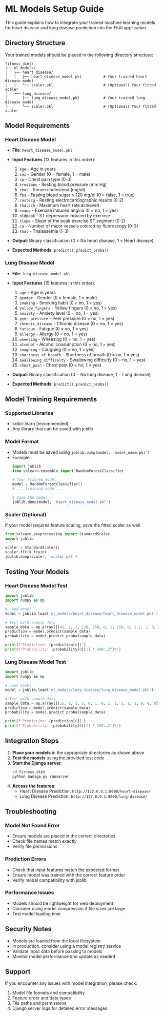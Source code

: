 # ML Models Setup Guide

This guide explains how to integrate your trained machine learning models for heart disease and lung disease prediction into the FitAI application.

## Directory Structure

Your trained models should be placed in the following directory structure:

```
fitness_diet/
├── ml_models/
│   ├── heart_disease/
│   │   ├── heart_disease_model.pkl          # Your trained heart disease model
│   │   └── scaler.pkl                       # (Optional) Your fitted scaler
│   └── lung_disease/
│       ├── lung_disease_model.pkl           # Your trained lung disease model
│       └── scaler.pkl                       # (Optional) Your fitted scaler
```

## Model Requirements

### Heart Disease Model
- **File**: `heart_disease_model.pkl`
- **Input Features** (13 features in this order):
  1. `age` - Age in years
  2. `sex` - Gender (0 = female, 1 = male)
  3. `cp` - Chest pain type (0-3)
  4. `trestbps` - Resting blood pressure (mm Hg)
  5. `chol` - Serum cholesterol (mg/dl)
  6. `fbs` - Fasting blood sugar > 120 mg/dl (0 = false, 1 = true)
  7. `restecg` - Resting electrocardiographic results (0-2)
  8. `thalach` - Maximum heart rate achieved
  9. `exang` - Exercise induced angina (0 = no, 1 = yes)
  10. `oldpeak` - ST depression induced by exercise
  11. `slope` - Slope of the peak exercise ST segment (0-2)
  12. `ca` - Number of major vessels colored by fluoroscopy (0-3)
  13. `thal` - Thalassemia (1-3)

- **Output**: Binary classification (0 = No heart disease, 1 = Heart disease)
- **Expected Methods**: `predict()`, `predict_proba()`

### Lung Disease Model
- **File**: `lung_disease_model.pkl`
- **Input Features** (15 features in this order):
  1. `age` - Age in years
  2. `gender` - Gender (0 = female, 1 = male)
  3. `smoking` - Smoking habit (0 = no, 1 = yes)
  4. `yellow_fingers` - Yellow fingers (0 = no, 1 = yes)
  5. `anxiety` - Anxiety level (0 = no, 1 = yes)
  6. `peer_pressure` - Peer pressure (0 = no, 1 = yes)
  7. `chronic_disease` - Chronic disease (0 = no, 1 = yes)
  8. `fatigue` - Fatigue (0 = no, 1 = yes)
  9. `allergy` - Allergy (0 = no, 1 = yes)
  10. `wheezing` - Wheezing (0 = no, 1 = yes)
  11. `alcohol` - Alcohol consumption (0 = no, 1 = yes)
  12. `coughing` - Coughing (0 = no, 1 = yes)
  13. `shortness_of_breath` - Shortness of breath (0 = no, 1 = yes)
  14. `swallowing_difficulty` - Swallowing difficulty (0 = no, 1 = yes)
  15. `chest_pain` - Chest pain (0 = no, 1 = yes)

- **Output**: Binary classification (0 = No lung disease, 1 = Lung disease)
- **Expected Methods**: `predict()`, `predict_proba()`

## Model Training Requirements

### Supported Libraries
- scikit-learn (recommended)
- Any library that can be saved with joblib

### Model Format
- Models must be saved using `joblib.dump(model, 'model_name.pkl')`
- Example:
  ```python
  import joblib
  from sklearn.ensemble import RandomForestClassifier

  # Your trained model
  model = RandomForestClassifier()
  # ... training code ...

  # Save the model
  joblib.dump(model, 'heart_disease_model.pkl')
  ```

### Scaler (Optional)
If your model requires feature scaling, save the fitted scaler as well:
```python
from sklearn.preprocessing import StandardScaler
import joblib

scaler = StandardScaler()
scaler.fit(X_train)
joblib.dump(scaler, 'scaler.pkl')
```

## Testing Your Models

### Heart Disease Model Test
```python
import joblib
import numpy as np

# Load model
model = joblib.load('ml_models/heart_disease/heart_disease_model.pkl')

# Test with sample data
sample_data = np.array([[45, 1, 2, 130, 250, 0, 1, 150, 0, 1.2, 1, 0, 2]])
prediction = model.predict(sample_data)
probability = model.predict_proba(sample_data)

print(f"Prediction: {prediction[0]}")
print(f"Probability: {probability[0][1] * 100:.2f}%")
```

### Lung Disease Model Test
```python
import joblib
import numpy as np

# Load model
model = joblib.load('ml_models/lung_disease/lung_disease_model.pkl')

# Test with sample data
sample_data = np.array([[35, 1, 1, 1, 0, 1, 0, 1, 1, 1, 1, 1, 0, 0, 0]])
prediction = model.predict(sample_data)
probability = model.predict_proba(sample_data)

print(f"Prediction: {prediction[0]}")
print(f"Probability: {probability[0][1] * 100:.2f}%")
```

## Integration Steps

1. **Place your models** in the appropriate directories as shown above
2. **Test the models** using the provided test code
3. **Start the Django server**:
   ```bash
   cd fitness_diet
   python manage.py runserver
   ```
4. **Access the features**:
   - Heart Disease Prediction: `http://127.0.0.1:8000/heart-disease/`
   - Lung Disease Prediction: `http://127.0.0.1:8000/lung-disease/`

## Troubleshooting

### Model Not Found Error
- Ensure models are placed in the correct directories
- Check file names match exactly
- Verify file permissions

### Prediction Errors
- Check that input features match the expected format
- Ensure model was trained with the correct feature order
- Verify model compatibility with joblib

### Performance Issues
- Models should be lightweight for web deployment
- Consider using model compression if file sizes are large
- Test model loading time

## Security Notes

- Models are loaded from the local filesystem
- In production, consider using a model registry service
- Validate input data before passing to models
- Monitor model performance and update as needed

## Support

If you encounter any issues with model integration, please check:
1. Model file formats and compatibility
2. Feature order and data types
3. File paths and permissions
4. Django server logs for detailed error messages
